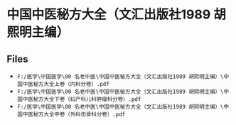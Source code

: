# 中国中医秘方大全（文汇出版社1989 胡熙明主编）

## Files

- `F:/医学\中国医学\00 名老中医\中国中医秘方大全（文汇出版社1989 胡熙明主编）\中国中医秘方大全上卷（内科分卷）.pdf`
- `F:/医学\中国医学\00 名老中医\中国中医秘方大全（文汇出版社1989 胡熙明主编）\中国中医秘方大全下卷（妇产科儿科肿瘤科分卷）.pdf`
- `F:/医学\中国医学\00 名老中医\中国中医秘方大全（文汇出版社1989 胡熙明主编）\中国中医秘方大全中卷（外科伤骨科分卷）.pdf`

